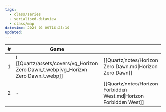 ```yaml
---
tags:
  - class/series
  - serialised-dataview
  - class/map
datetime: 2024-08-09T16:25:10
updated:
---
```

<!-- QueryToSerialize: table without id sequence as "#", embed(link(thumbnail)) as Game, file.link as ""  from #class/video-game where series = [[]] sort sequence -->
<!-- SerializedQuery: table without id sequence as "#", embed(link(thumbnail)) as Game, file.link as ""  from #class/video-game where series = [[]] sort sequence -->

| # | Game                                                                               |                                                                    |
| - | ---------------------------------------------------------------------------------- | ------------------------------------------------------------------ |
| 1 | ![[Quartz/assets/covers/vg_Horizon Zero Dawn_t.webp\|vg_Horizon Zero Dawn_t.webp]] | [[Quartz/notes/Horizon Zero Dawn.md\|Horizon Zero Dawn]]           |
| 2 | \-                                                                                 | [[Quartz/notes/Horizon Forbidden West.md\|Horizon Forbidden West]] |
<!-- SerializedQuery END -->
